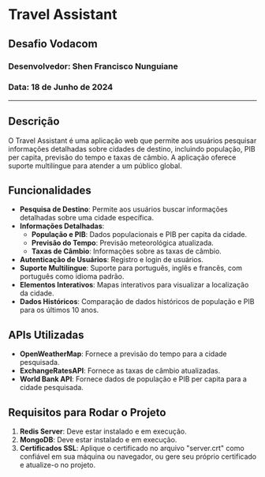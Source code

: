 # Travel Assistant

## Desafio Vodacom

### Desenvolvedor: Shen Francisco Nunguiane
### Data: 18 de Junho de 2024

---

## Descrição

O Travel Assistant é uma aplicação web que permite aos usuários pesquisar informações detalhadas sobre cidades de destino, incluindo população, PIB per capita, previsão do tempo e taxas de câmbio. 
A aplicação oferece suporte multilíngue para atender a um público global.

## Funcionalidades

- **Pesquisa de Destino**: Permite aos usuários buscar informações detalhadas sobre uma cidade específica.
- **Informações Detalhadas**:
  - **População e PIB**: Dados populacionais e PIB per capita da cidade.
  - **Previsão do Tempo**: Previsão meteorológica atualizada.
  - **Taxas de Câmbio**: Informações sobre as taxas de câmbio.
- **Autenticação de Usuários**: Registro e login de usuários.
- **Suporte Multilíngue**: Suporte para português, inglês e francês, com português como idioma padrão.
- **Elementos Interativos**: Mapas interativos para visualizar a localização da cidade.
- **Dados Históricos**: Comparação de dados históricos de população e PIB para os últimos 10 anos.

## APIs Utilizadas

- **OpenWeatherMap**: Fornece a previsão do tempo para a cidade pesquisada.
- **ExchangeRatesAPI**: Fornece as taxas de câmbio atualizadas.
- **World Bank API**: Fornece dados de população e PIB per capita para a cidade pesquisada.

## Requisitos para Rodar o Projeto

1. **Redis Server**: Deve estar instalado e em execução.
2. **MongoDB**: Deve estar instalado e em execução.
3. **Certificados SSL**: Aplique o certificado no arquivo "server.crt" como confiável em sua máquina ou navegador, ou gere seu próprio certificado e atualize-o no projeto.
